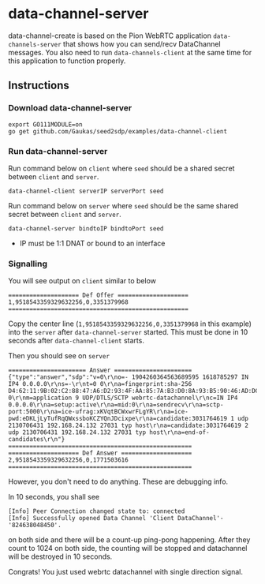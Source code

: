 # data-channel-server
data-channel-create is based on the Pion WebRTC application `data-channels-server` that shows how you can send/recv DataChannel messages. You also need to run `data-channels-client` at the same time for this application to function properly.

## Instructions
### Download data-channel-server
```
export GO111MODULE=on
go get github.com/Gaukas/seed2sdp/examples/data-channel-client
```

### Run data-channel-server

Run command below on `client` where `seed` should be a shared secret between `client` and `server`.

```
data-channel-client serverIP serverPort seed
```

Run command below on `server` where `seed` should be the same shared secret between `client` and `server`.

```
data-channel-server bindtoIP bindtoPort seed
```

* IP must be 1:1 DNAT or bound to an interface

### Signalling

You will see output on `client` similar to below

```
==================== Def Offer ====================
1,9518543359329632256,0,3351379968
===================================================
```

Copy the center line (`1,9518543359329632256,0,3351379968` in this example) into the `server` after `data-channel-server` started. This must be done in 10 seconds after `data-channel-client` starts.

Then you should see on `server`

```
====================== Answer ======================
{"type":"answer","sdp":"v=0\r\no=- 1904260364563689595 1618785297 IN IP4 0.0.0.0\r\ns=-\r\nt=0 0\r\na=fingerprint:sha-256 D4:62:11:9B:02:C2:88:47:A6:D2:93:4F:AA:85:7A:B3:D0:8A:93:B5:90:46:AD:DC:DE:15:A5:08:F5:4E:E1:2C\r\na=group:BUNDLE 0\r\nm=application 9 UDP/DTLS/SCTP webrtc-datachannel\r\nc=IN IP4 0.0.0.0\r\na=setup:active\r\na=mid:0\r\na=sendrecv\r\na=sctp-port:5000\r\na=ice-ufrag:xKVqtBCWxwrFLgYR\r\na=ice-pwd:eDKLjLyTufRqQWxssboKCZYQnJDcixpe\r\na=candidate:3031764619 1 udp 2130706431 192.168.24.132 27031 typ host\r\na=candidate:3031764619 2 udp 2130706431 192.168.24.132 27031 typ host\r\na=end-of-candidates\r\n"}
====================================================
==================== Def Answer ====================
2,9518543359329632256,0,1771503616
====================================================
```

However, you don't need to do anything. These are debugging info. 

In 10 seconds, you shall see

```
[Info] Peer Connection changed state to: connected
[Info] Successfully opened Data Channel 'Client DataChannel'-'824638048450'. 
```

on both side and there will be a count-up ping-pong happening. After they count to 1024 on both side, the counting will be stopped and datachannel will be destroyed in 10 seconds.

Congrats! You just used webrtc datachannel with single direction signal. 
